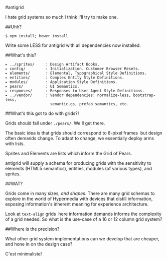 #antigrid

I hate grid systems so much I think I'll try to make one.

##Uhh?

    $ npm install; bower install

Write some LESS for antigrid with all dependencies now installed.

##What's this?

    ▸ ../sprites/     : Design Artifact Books.
    ▸ config/         : Initialization. Customer Browser Resets.
    ▸ elements/       : Elemental, Typographical Style Definitions.
    ▸ entities/       : Complex Entity Style Definitions.
    ▸ modules/        : Application Style Definitions.
    ▸ pears/          : UI Semantics.
    ▸ responses/      : Responses to User Agent Style Definitions.
    ▸ ../vendor/      : Vendor dependencies: normalize-less, bootstrap-less,
                        semantic.gs, prefab semantics, etc.

##What's this got to do with grids?!

Grids should fall under ``./pears/``. We'll get there.

The basic idea is that grids should correspond to 8-pixel frames ­ but design
often demands change. To adapt to change, we essentially deploy arms with
lists.

Sprites and Elements are lists which inform the Grid of Pears.

antigrid will supply a schema for producing grids with the sensitivity to
elements (HTML5 semantics), entities, modules (of various types), and sprites.

##WAT?

Grids come in many sizes, *and shapes*. There are many grid schemas to explore
in the world of Hypermedia with devices that distill information, exposing
information's inherent meaning for experience architecture.

Look at ``text-align`` grids ­ here information demands informs the complexity
of a grid needed. So what is the use-case of a 16 or 12 column grid system?

##Where is the precision?

What other grid system implementations can we develop that are cheaper,
and hone in on the design case? ­

C'est minimaliste!
